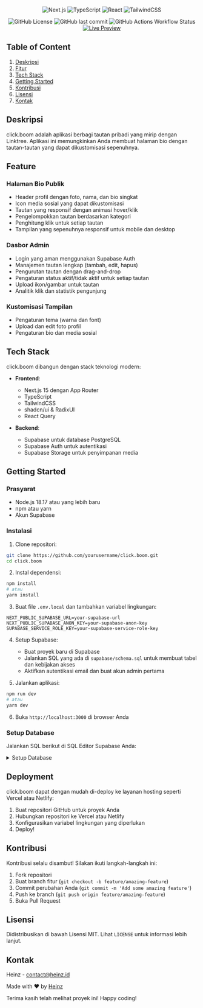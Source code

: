 <div align="center">

<!-- ![Banner](/assets/banner.png) -->

<br>

![Next.js](https://img.shields.io/badge/Next.js-black?logo=nextdotjs&labelColor=black)
![TypeScript](https://img.shields.io/badge/TypeScript-black?logo=typescript&labelColor=black)
![React](https://img.shields.io/badge/React-black?logo=react&labelColor=black)
![TailwindCSS](https://img.shields.io/badge/TailwindCSS-black?logo=tailwindcss&labelColor=black)

![GitHub License](https://img.shields.io/github/license/demonicheinz/click.boom?logo=creative-commons&logoColor=white&label=License)
![GitHub last commit](https://img.shields.io/github/last-commit/demonicheinz/click.boom?logo=github&label=Last%20Commit)
![GitHub Actions Workflow Status](https://img.shields.io/github/actions/workflow/status/demonicheinz/click.boom/code-quality.yml?branch=main&logo=github&label=Build)
[![Live Preview](https://img.shields.io/badge/Live%20Preview-🔗-blue?logo=vercel&logoColor=white)](https://links.heinz.id/)

</div>

## Table of Content

1. [Deskripsi](#deskripsi)
2. [Fitur](#feature)
3. [Tech Stack](#tech-stack)
4. [Getting Started](#getting-started)
5. [Kontribusi](#kontribusi)
6. [Lisensi](#lisensi)
7. [Kontak](#kontak)


## Deskripsi

click.boom adalah aplikasi berbagi tautan pribadi yang mirip dengan Linktree. Aplikasi ini memungkinkan Anda membuat halaman bio dengan tautan-tautan yang dapat dikustomisasi sepenuhnya.

## Feature

### Halaman Bio Publik
- Header profil dengan foto, nama, dan bio singkat
- Icon media sosial yang dapat dikustomisasi
- Tautan yang responsif dengan animasi hover/klik
- Pengelompokkan tautan berdasarkan kategori
- Penghitung klik untuk setiap tautan
- Tampilan yang sepenuhnya responsif untuk mobile dan desktop

### Dasbor Admin
- Login yang aman menggunakan Supabase Auth
- Manajemen tautan lengkap (tambah, edit, hapus)
- Pengurutan tautan dengan drag-and-drop
- Pengaturan status aktif/tidak aktif untuk setiap tautan
- Upload ikon/gambar untuk tautan
- Analitik klik dan statistik pengunjung

### Kustomisasi Tampilan
- Pengaturan tema (warna dan font)
- Upload dan edit foto profil
- Pengaturan bio dan media sosial

## Tech Stack

click.boom dibangun dengan stack teknologi modern:

- **Frontend**:
  - Next.js 15 dengan App Router
  - TypeScript
  - TailwindCSS
  - shadcn/ui & RadixUI
  - React Query

- **Backend**:
  - Supabase untuk database PostgreSQL
  - Supabase Auth untuk autentikasi
  - Supabase Storage untuk penyimpanan media

## Getting Started

### Prasyarat

- Node.js 18.17 atau yang lebih baru
- npm atau yarn
- Akun Supabase

### Instalasi

1. Clone repositori:
```bash
git clone https://github.com/yourusername/click.boom.git
cd click.boom
```

2. Instal dependensi:
```bash
npm install
# atau
yarn install
```

3. Buat file `.env.local` dan tambahkan variabel lingkungan:
```
NEXT_PUBLIC_SUPABASE_URL=your-supabase-url
NEXT_PUBLIC_SUPABASE_ANON_KEY=your-supabase-anon-key
SUPABASE_SERVICE_ROLE_KEY=your-supabase-service-role-key
```

4. Setup Supabase:
   - Buat proyek baru di Supabase
   - Jalankan SQL yang ada di `supabase/schema.sql` untuk membuat tabel dan kebijakan akses
   - Aktifkan autentikasi email dan buat akun admin pertama

5. Jalankan aplikasi:
```bash
npm run dev
# atau
yarn dev
```

6. Buka `http://localhost:3000` di browser Anda

### Setup Database

Jalankan SQL berikut di SQL Editor Supabase Anda:

<details>
<summary>Setup Database</summary>

```sql
-- Tabel Admin Profile
CREATE TABLE public.admin_profile (
  id UUID REFERENCES auth.users NOT NULL PRIMARY KEY,
  full_name TEXT,
  avatar_url TEXT,
  bio TEXT,
  created_at TIMESTAMP WITH TIME ZONE DEFAULT CURRENT_TIMESTAMP,
  updated_at TIMESTAMP WITH TIME ZONE DEFAULT CURRENT_TIMESTAMP
);

-- Tabel Links
CREATE TABLE public.links (
  id UUID DEFAULT uuid_generate_v4() PRIMARY KEY,
  title TEXT NOT NULL,
  url TEXT NOT NULL,
  description TEXT,
  category TEXT,
  icon TEXT,
  is_active BOOLEAN DEFAULT TRUE,
  position INTEGER NOT NULL,
  click_count INTEGER DEFAULT 0,
  created_at TIMESTAMP WITH TIME ZONE DEFAULT CURRENT_TIMESTAMP,
  updated_at TIMESTAMP WITH TIME ZONE DEFAULT CURRENT_TIMESTAMP
);

-- Tabel Categories (opsional)
CREATE TABLE public.categories (
  id UUID DEFAULT uuid_generate_v4() PRIMARY KEY,
  name TEXT NOT NULL,
  position INTEGER NOT NULL,
  created_at TIMESTAMP WITH TIME ZONE DEFAULT CURRENT_TIMESTAMP,
  updated_at TIMESTAMP WITH TIME ZONE DEFAULT CURRENT_TIMESTAMP
);

-- Setup Row Level Security
ALTER TABLE public.admin_profile ENABLE ROW LEVEL SECURITY;
ALTER TABLE public.links ENABLE ROW LEVEL SECURITY;
ALTER TABLE public.categories ENABLE ROW LEVEL SECURITY;

-- Kebijakan untuk Admin Profile
CREATE POLICY "Admin profile is viewable by everyone" 
ON public.admin_profile FOR SELECT USING (true);

CREATE POLICY "Only admin can update profile" 
ON public.admin_profile FOR UPDATE USING (auth.uid() = id);

-- Kebijakan untuk Links
CREATE POLICY "Links are viewable by everyone" 
ON public.links FOR SELECT USING (true);

CREATE POLICY "Only admin can insert links" 
ON public.links FOR INSERT WITH CHECK (
  EXISTS (SELECT 1 FROM public.admin_profile WHERE id = auth.uid())
);

CREATE POLICY "Only admin can update links" 
ON public.links FOR UPDATE USING (
  EXISTS (SELECT 1 FROM public.admin_profile WHERE id = auth.uid())
);

CREATE POLICY "Only admin can delete links" 
ON public.links FOR DELETE USING (
  EXISTS (SELECT 1 FROM public.admin_profile WHERE id = auth.uid())
);

-- Kebijakan untuk Categories
CREATE POLICY "Categories are viewable by everyone" 
ON public.categories FOR SELECT USING (true);

CREATE POLICY "Only admin can manage categories" 
ON public.categories FOR ALL USING (
  EXISTS (SELECT 1 FROM public.admin_profile WHERE id = auth.uid())
);
```

</details>

## Deployment

click.boom dapat dengan mudah di-deploy ke layanan hosting seperti Vercel atau Netlify:

1. Buat repositori GitHub untuk proyek Anda
2. Hubungkan repositori ke Vercel atau Netlify
3. Konfigurasikan variabel lingkungan yang diperlukan
4. Deploy!

## Kontribusi

Kontribusi selalu disambut! Silakan ikuti langkah-langkah ini:

1. Fork repositori
2. Buat branch fitur (`git checkout -b feature/amazing-feature`)
3. Commit perubahan Anda (`git commit -m 'Add some amazing feature'`)
4. Push ke branch (`git push origin feature/amazing-feature`)
5. Buka Pull Request

## Lisensi

Didistribusikan di bawah Lisensi MIT. Lihat `LICENSE` untuk informasi lebih lanjut.

## Kontak

Heinz - contact@heinz.id

Made with ❤️ by [Heinz](https://github.com/demonicheinz)

Terima kasih telah melihat proyek ini! Happy coding!